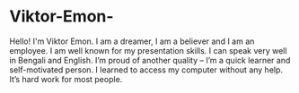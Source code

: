 # Viktor-Emon-
Hello! I'm Viktor Emon. I am a dreamer, I am a believer and I am an employee. I am well known for my presentation skills. I can speak very well in Bengali and English. I’m proud of another quality – I’m a quick learner and self-motivated person. I learned to access my computer without any help. It’s hard work for most people.
